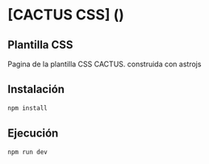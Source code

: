 # [CACTUS CSS] ()
## Plantilla CSS

Pagina de la plantilla CSS CACTUS.
construida con astrojs

## Instalación

```bash
npm install
```

## Ejecución

```bash 
npm run dev
```